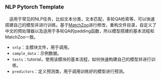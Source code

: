 # <font size=4>NLP Pytorch Template</font>

&emsp;适用于常见的NLP任务，比如文本分类，文本匹配，多轮QA检索等，可以快速搭建自己的模型并进行训练。基于[MatchZoo]( https://github.com/NTMC-Community/MatchZoo )进行修改，重构文件目录，自定义了中文的预处理器以及适用于多轮QA的padding函数，所以模型搭建的基本流程和MatchZoo一致。



- `snlp`：主模块文件，用于调用。
- `sample_data`：示例数据。
- `tests`：tutorial，使用该模块的基本流程，如何快速构建自己的模型并进行训练。
- `predictors`：定义预测类，用于调用训练好的模型进行预测。

